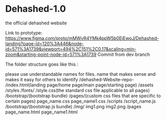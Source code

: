# Dehashed-1.0
the official dehashed website

Link to prototype: https://www.figma.com/proto/mMWvR4YMk4ppW5b0EjEwoJ/Dehashed-landing?page-id=120%3A446&node-id=571%3A1739&viewport=494%2C151%2C0.17&scaling=min-zoom&starting-point-node-id=571%3A1739
Commit from dev branch

The folder structure goes like this :


please use understandable names for files.
name that makes sense and makes it easy for others to identify
/dehashed-Website-repo-
        /index.html(landing page/home page/main page/starting page)
        /assets
            /styles
                /fonts/
                /style.css(the standard css file applicable to all pages)
                /bootstrap/(bootstrap bundle)
                /pages/(custom css files that are specific to certain pages)
                    page_name.css
                    page_name1.css
            /scripts
                /script_name.js
                /bootstrap/(bootstrap js bundle)
            /img/
                img1.png
                img2.png
        /pages
          page_name.html
          page_name1.html
